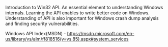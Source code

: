 Introduction to Win32 API. An essential element to understanding Windows internals. Learning the API enables to write better code on Windows. Understanding of API is also important for Windows crash dump analysis and finding security vulnerabilities. 

Windows API Index(MSDN) - 
https://msdn.microsoft.com/en-us/library/vs/alm/ff818516(v=vs.85).aspx#system_services
